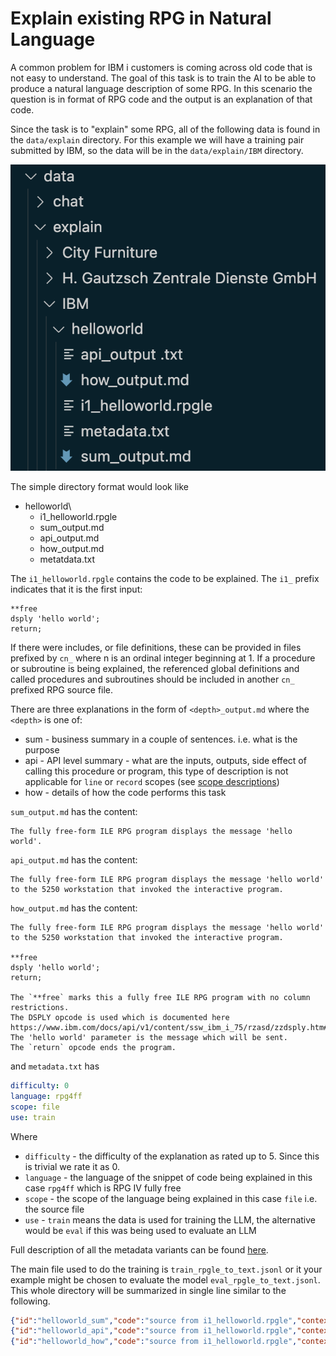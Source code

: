 # Explain existing RPG in Natural Language

A common problem for IBM i customers is coming across old code that is not easy to understand. The goal of this task is to train the AI to be able to produce a natural language description of some RPG.
In this scenario the question is in format of RPG code and the output is an explanation of that code.

Since the task is to "explain" some RPG, all of the following data is found in the `data/explain` directory.
For this example we will have a training pair submitted by IBM, so the data will be in the `data/explain/IBM` directory.

![structure of explain](../../media/explain_structure.png)

The simple directory format would look like

- helloworld\
  - i1_helloworld.rpgle
  - sum_output.md
  - api_output.md
  - how_output.md
  - metatdata.txt

The `i1_helloworld.rpgle` contains the code to be explained.  The `i1_` prefix indicates that it is
the first input:

```rpgle
**free
dsply 'hello world';
return;
```

If there were includes, or file definitions, these can be provided in files prefixed by `cn_` where n is an ordinal integer beginning at 1.  If a procedure or subroutine is being explained, the referenced global definitions and called procedures and subroutines should be included in another `cn_` prefixed RPG source file.

There are three explanations in the form of `<depth>_output.md` where the `<depth>`  is one of:

- sum - business summary in a couple of sentences. i.e. what is the purpose
- api - API level summary - what are the inputs, outputs, side effect of calling this procedure or program, this type of description is not applicable for `line` or `record` scopes (see [scope descriptions](/pages/metadata.md))
- how - details of how the code performs this task

`sum_output.md` has the content:

```text
The fully free-form ILE RPG program displays the message 'hello world'.
```

`api_output.md` has the content:

```text
The fully free-form ILE RPG program displays the message 'hello world' to the 5250 workstation that invoked the interactive program. 
```

`how_output.md` has the content:

```text
The fully free-form ILE RPG program displays the message 'hello world' to the 5250 workstation that invoked the interactive program. 

**free
dsply 'hello world';
return;

The `**free` marks this a fully free ILE RPG program with no column restrictions.
The DSPLY opcode is used which is documented here 
https://www.ibm.com/docs/api/v1/content/ssw_ibm_i_75/rzasd/zzdsply.htm#zzdsply 
The 'hello world' parameter is the message which will be sent.
The `return` opcode ends the program.
```

and `metadata.txt` has

```yaml
difficulty: 0
language: rpg4ff
scope: file
use: train
```

Where

- `difficulty` - the difficulty of the explanation as rated up to 5.  Since this is trivial we rate it as 0.
- `language` - the language of the snippet of code being explained in this case `rpg4ff` which is RPG IV fully free
- `scope` - the scope of the language being explained in this case `file` i.e. the source file
- `use` - `train` means the data is used for training the LLM, the alternative would be `eval` if this was being used to evaluate an LLM

Full description of all the metadata variants can be found [here](/pages/metadata.md).

The main file used to do the training is `train_rpgle_to_text.jsonl` or it your example might be chosen to evaluate the model `eval_rpgle_to_text.jsonl`.  This whole directory will be summarized in single line similar to the following.

```json
{"id":"helloworld_sum","code":"source from i1_helloworld.rpgle","context":"","explanation":"from sum_output.md","metadata": {"provenance":"https://github.com/AIforIBMi/rpg-genai-data/tree/main/data/explain/IBM/helloworld/sum_output.md","difficulty":0,"language":"rpg4ff","scope":"file","depth":"sum"}}
{"id":"helloworld_api","code":"source from i1_helloworld.rpgle","context":"","explanation":"from sum_output.md","metadata": {"provenance":"https://github.com/AIforIBMi/rpg-genai-data/tree/main/data/explain/IBM/helloworld/api_output.md","difficulty":0,"language":"rpg4ff","scope":"file","depth":"api"}}
{"id":"helloworld_how","code":"source from i1_helloworld.rpgle","context":"","explanation":"from sum_output.md","metadata": {"provenance":"https://github.com/AIforIBMi/rpg-genai-data/tree/main/data/explain/IBM/helloworld/how_output.md","difficulty":0,"language":"rpg4ff","scope":"file","depth":"how"}}
```
